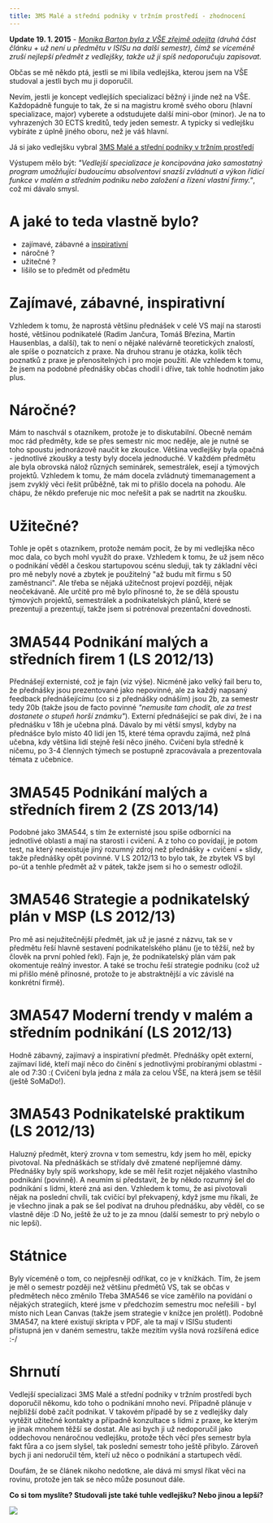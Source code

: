 ```yaml
---
title: 3MS Malé a střední podniky v tržním prostředí - zhodnocení
---
```


**Update 19. 1. 2015** - *[Monika Barton byla z VŠE zřejmě odejita](http://www.katkajirinova.cz/news/dva-tisice-rocne-dost-dobry-duvod/) (druhá část článku + už není u předmětu v ISISu na další semestr), čímž se víceméně zruší nejlepší předmět z vedlejšky, takže už ji spíš nedoporučuju zapisovat.*

Občas se mě někdo ptá, jestli se mi líbila vedlejška, kterou jsem na VŠE studoval a jestli bych mu ji doporučil.

Nevím, jestli je koncept vedlejších specializací běžný i jinde než na VŠE. Každopádně funguje to tak, že si na magistru kromě svého oboru (hlavní specializace, major) vyberete a odstudujete další mini-obor (minor). Je na to vyhrazených 30 ECTS kreditů, tedy jeden semestr. A typicky si vedlejšku vybíráte z úplně jiného oboru, než je váš hlavní.

Já si jako vedlejšku vybral [3MS Malé a střední podniky v tržním prostředí](http://km.fph.vse.cz/pro-studenty/vedlejsi-specializace/?page_id=318)

Výstupem mělo být: *"Vedlejší specializace je koncipována jako samostatný program umožňující budoucímu absolventovi snazší zvládnutí a výkon řídicí funkce v malém a středním podniku nebo založení a řízení vlastní firmy."*, což mi dávalo smysl.

A jaké to teda vlastně bylo?
===================================
- zajímavé, zábavné a [inspirativní](http://finmag.penize.cz/kaleidoskop/279610-mor-jmenem-inspirace)
- náročné ?
- užitečné ?
- lišilo se to předmět od předmětu

Zajímavé, zábavné, inspirativní
=========================
Vzhledem k tomu, že naprostá většinu přednášek v celé VS mají na starosti hosté, většinou podnikatelé (Radim Jančura, Tomáš Březina, Martin Hausenblas, a další), tak to není o nějaké nalévárně teoretických znalostí, ale spíše o poznatcích z praxe. Na druhou stranu je otázka, kolik těch poznatků z praxe je přenositelných i pro moje použití. Ale vzhledem k tomu, že jsem na podobné přednášky občas chodil i dříve, tak tohle hodnotím jako plus.

Náročné?
========
Mám to naschvál s otazníkem, protože je to diskutabilní. Obecně nemám moc rád předměty, kde se přes semestr nic moc neděje, ale je nutné se toho spoustu jednorázově naučit ke zkoušce. Většina vedlejšky byla opačná - jednotlivé zkoušky a testy byly docela jednoduché. V každém předmětu ale byla obrovská nálož různých seminárek, semestrálek, esejí a týmových projektů. Vzhledem k tomu, že mám docela zvládnutý timemanagement a jsem zvyklý věci řešit průběžně, tak mi to přišlo docela na pohodu. Ale chápu, že někdo preferuje nic moc neřešit a pak se nadrtit na zkoušku.

Užitečné?
==========
Tohle je opět s otazníkem, protože nemám pocit, že by mi vedlejška něco moc dala, co bych mohl využít do praxe. Vzhledem k tomu, že už jsem něco o podnikání věděl a českou startupovou scénu sleduji, tak ty základní věci pro mě nebyly nové a zbytek je použitelný "až budu mít firmu s 50 zaměstnanci". Ale třeba se nějaká užitečnost projeví později, nějak neočekávaně. Ale určitě pro mě bylo přínosné to, že se dělá spoustu týmových projektů, semestrálek a podnikatelských plánů, které se prezentují a prezentují, takže jsem si potrénoval prezentační dovednosti.
	
3MA544 Podnikání malých a středních firem 1 (LS 2012/13)
========================================
Přednášejí externisté, což je fajn (viz výše). Nicméně jako velký fail beru to, že přednášky jsou prezentované jako nepovinné, ale za každý napsaný feedback přednášejícímu (co si z přednášky odnáším) jsou 2b, za semestr tedy 20b (takže jsou de facto povinné *"nemusíte tam chodit, ale za trest dostanete o stupeň horší známku"*). Externí přednášející se pak diví, že i na přednášku v 18h je učebna plná. Dávalo by mi větší smysl, kdyby na přednášce bylo místo 40 lidí jen 15, které téma opravdu zajímá, než plná učebna, kdy většina lidí stejně řeší něco jiného.
Cvičení byla středně k ničemu, po 3-4 členných týmech se postupně zpracovávala a prezentovala témata z učebnice.

3MA545 Podnikání malých a středních firem 2 (ZS 2013/14)
========================================
Podobné jako 3MA544, s tím že externisté jsou spíše odborníci na jednotlivé oblasti a mají na starosti i cvičení. A z toho co povídají, je potom test, na který neexistuje jiný rozumný zdroj než přednášky + cvičení + slidy, takže přednášky opět povinné.
V LS 2012/13 to bylo tak, že zbytek VS byl po-út a tenhle předmět až v pátek, takže jsem si ho o semestr odložil.

3MA546 Strategie a podnikatelský plán v MSP (LS 2012/13)
========================================
Pro mě asi nejužitečnější předmět, jak už je jasné z názvu, tak se v předmětu řeší hlavně sestavení podnikatelského plánu (je to těžší, než by člověk na první pohled řekl). Fajn je, že podnikatelský plán vám pak okomentuje reálný investor.  A také se trochu řeší strategie podniku (což už mi přišlo méně přínosné, protože to je abstraktnější a víc závislé na konkrétní firmě).

3MA547 Moderní trendy v malém a středním podnikání (LS 2012/13)
===============================================
Hodně zábavný, zajímavý a inspirativní předmět. Přednášky opět externí, zajímaví lidé, kteří mají něco do činění s jednotlivými probíranými oblastmi - ale od 7:30 :(
Cvičení byla jedna z mála za celou VŠE, na která jsem se těšil (ještě SoMaDo!).

3MA543 Podnikatelské praktikum (LS 2012/13)
=================================
Haluzný předmět, který zrovna v tom semestru, kdy jsem ho měl, epicky pivotoval.
Na přednáškách se střídaly dvě zmatené nepříjemné dámy. Přednášky byly spíš workshopy, kde se měl řešit rozjet nějakého vlastního podnikání (povinně). A neumím si představit, že by někdo rozumný šel do podnikání s lidmi, které zná asi den.
Vzhledem k tomu, že asi pivotovali nějak na poslední chvíli, tak cvičící byl překvapený, když jsme mu říkali, že je všechno jinak a pak se šel podívat na druhou přednášku, aby věděl, co se vlastně děje :D
No, ještě že už to je za mnou (další semestr to prý nebylo o nic lepší).

Státnice
=======
Byly víceméně o tom, co nejpřesněji odříkat, co je v knížkách.
Tím, že jsem je měl o semestr později než většinu předmětů VS, tak se občas v předmětech něco změnilo Třeba 3MA546 se více zaměřilo na povídání o nějakých strategiích, které jsme v předchozím semestru moc neřešili - byl místo nich Lean Canvas (takže jsem strategie v knížce jen prolétl). Podobně 3MA547, na které existují skripta v PDF, ale ta mají v ISISu studenti přístupná jen v daném semestru, takže mezitím vyšla nová rozšířená edice :-/


Shrnutí
======
Vedlejší specializaci 3MS Malé a střední podniky v tržním prostředí bych doporučil někomu, kdo toho o podnikání mnoho neví. Případně plánuje v nejbližší době začít podnikat. V takovém případě by se z vedlejšky daly vytěžit užitečné kontakty a případně konzultace s lidmi z praxe, ke kterým je jinak mnohem těžší se dostat.
Ale asi bych ji už nedoporučil jako oddechovou nenáročnou vedlejšku, protože těch věcí přes semestr byla fakt fůra a co jsem slyšel, tak poslední semestr toho ještě přibylo. Zároveň bych ji ani nedoručil těm, kteří už něco o podnikání a startupech vědí.

Doufám, že se článek nikoho nedotkne, ale dává mi smysl říkat věci na rovinu, protože jen tak se něco může posunout dále.

**Co si tom myslíte? Studovali jste také tuhle vedlejšku? Nebo jinou a lepší?**

![](/data/2014/2014-03-03-3ms-male-a-stredni-podniky-v-trznim-prostredi-zhodnoceni/2014-03-03-3MS-s.jpg)

